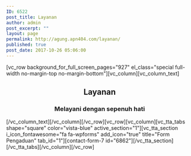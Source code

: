 ```yaml
---
ID: 6522
post_title: Layanan
author: admin
post_excerpt: ""
layout: page
permalink: http://agung.apn404.com/layanan/
published: true
post_date: 2017-10-26 05:06:00
---
```

[vc_row background_for_full_screen_pages="927" el_class="special full-width no-margin-top no-margin-bottom"][vc_column][vc_column_text]
<h2 style="text-align: center;">Layanan</h2>
<h3 style="text-align: center;">Melayani dengan sepenuh hati</h3>
[/vc_column_text][/vc_column][/vc_row][vc_row][vc_column][vc_tta_tabs shape="square" color="vista-blue" active_section="1"][vc_tta_section i_icon_fontawesome="fa fa-wpforms" add_icon="true" title="Form Pengaduan" tab_id="1"][contact-form-7 id="6862"][/vc_tta_section][/vc_tta_tabs][/vc_column][/vc_row]